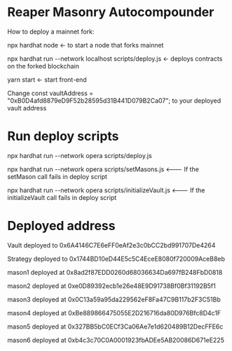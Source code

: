 # Reaper Masonry Autocompounder

How to deploy a mainnet fork:

npx hardhat node <- to start a node that forks mainnet

npx hardhat run --network localhost scripts/deploy.js <- deploys contracts on the forked blockchain

yarn start <- start front-end

Change const vaultAddress = "0xB0D4afd8879eD9F52b28595d31B441D079B2Ca07"; to your deployed vault address

# Run deploy scripts

npx hardhat run --network opera scripts/deploy.js

npx hardhat run --network opera scripts/setMasons.js <--- If the setMason call fails in deploy script

npx hardhat run --network opera scripts/initializeVault.js <--- If the initializeVault call fails in deploy script

# Deployed address

Vault deployed to 0x6A4146C7E6eFF0eAf2e3c0bCC2bd991707De4264

Strategy deployed to 0x1744BD10eD44E5c5C4EceE8080f720009AceB8eb

mason1 deployed at 0x8ad2f87EDD0260d68036634Da697fB248FbD0818

mason2 deployed at 0xe0D89392ecb1e26e48E9D91738Bf0Bf31192B5f1

mason3 deployed at 0x0C13a59a95da229562eF8Fa47C9B117b2F3C51Bb

mason4 deployed at 0xBe889866475055E2D216716da80D976Bfc8D4c1F

mason5 deployed at 0x327BB5bC0ECf3Ca06Ae7e1d620489B12DecFFE6c

mason6 deployed at 0xb4c3c70C0A0001923fbADEe5AB20086D671eE225
